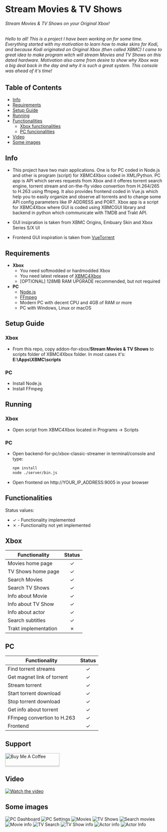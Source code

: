 # Stream Movies & TV Shows
###### Stream Movies & TV Shows on your Original Xbox!

###### Hello to all! This is a project I have been working on for some time. Everything started with my motivation to learn how to make skins for Kodi, and because Kodi originated on Original Xbox (then called XBMC) I came to great idea to make program witch will stream Movies and TV Shows on this dated hardware. Motivation also came from desire to show why Xbox was a big deal back in the day and why it is such a great system. This console was ahead of it's time!

## Table of Contents
- [Info](#info)
- [Requirements](#requirements)
- [Setup Guide](#setup-guide)
- [Running](#running)
- [Functionalities](#functionalities)
  * [Xbox functionalities](#xbox)
  * [PC funcionalities](#pc)
- [Video](#video)
- [Some images](#some-images)
## Info
 - This project have two main applications. One is for PC coded in Node.js and other is program (script) for XBMC4Xbox coded in XML/Python. PC app is API which    serves requests from Xbox and it offeres torrent search engine, torrent stream and on-the-fly video convertion from H.264/265 to H.263 using ffmpeg. It also provides frontend coded in Vue.js which help you to easily organize and observe all torrents and to change some API config parameters like IP ADDRESS and PORT. Xbox app is a script for XBMC4Xbox where GUI is coded using XBMCGUI library and backend in python which communicate with TMDB and Trakt API.
 
 - GUI insipration is taken from XBMC Origins, Embuary Skin and Xbox Series S/X UI
 - Frontend GUI inspiration is taken from [VueTorrent](https://github.com/WDaan/VueTorrent)
  
## Requirements
- **Xbox**
    + You need softmodded or hardmodded Xbox
    + You need latest release of [XBMC4Xbox](https://www.dropbox.com/sh/8mcip8xsfe1zjap/AABSR3_toPPiFn-7OqwQY_JIa)
    + [OPTIONAL] 128MB RAM UPGRADE recommended, but not required
- **PC**
    + [Node.js](https://nodejs.org/en/download/)
    + [FFmpeg](https://www.ffmpeg.org/)
    + Modern PC with decent CPU and 4GB of RAM or more
    + PC with Windows, Linux or macOS

## Setup Guide
### Xbox
 - From this repo, copy addon-for-xbox/**Stream Movies & TV Shows** to scripts folder of XBMC4Xbox folder. In most cases it's: **E:\Apps\XBMC\scripts**
### PC
 - Install Node.js
 - Install FFmpeg

## Running
### Xbox
 - Open script from XBMC4Xbox located in Programs -> Scripts
### PC
 - Open backend-for-pc/xbox-classic-streamer in terminal/console and type:
      ```bash
      npm install
      node ./server/bin.js
      ```
 - Open frontend on http://YOUR_IP_ADDRESS:9005 in your browser
## Functionalities
Status values:
- ✓ - Functionality implemented
- ✗ - Functionality not yet implemented

## Xbox
| Functionality                                     | Status |
|---------------------------------------------------|:------:|
| Movies home page                                  |   ✓    |
| TV Shows home page                                |   ✓    |
| Search Movies                                     |   ✓    |
| Search TV Shows                                   |   ✓    |
| Info about Movie                                  |   ✓    |
| Info about TV Show                                |   ✓    |
| Info about actor                                  |   ✓    |
| Search subtitles                                  |   ✓    |
| Trakt implementation                              |   ✗    |

## PC
| Functionality                                     | Status |
|---------------------------------------------------|:------:|
| Find torrent streams                              |   ✓    |
| Get magnet link of torrent                        |   ✓    |
| Stream torrent                                    |   ✓    |
| Start torrent download                            |   ✓    |
| Stop torrent download                             |   ✓    |
| Get info about torrent                            |   ✓    |
| FFmpeg convertion to H.263                        |   ✓    |
| Frontend                                          |   ✓    |

## Support
<a href="https://www.buymeacoffee.com/antonic901" target="_blank"><img src="https://www.buymeacoffee.com/assets/img/custom_images/orange_img.png" alt="Buy Me A Coffee" style="height: 41px !important;width: 174px !important;box-shadow: 0px 3px 2px 0px rgba(190, 190, 190, 0.5) !important;-webkit-box-shadow: 0px 3px 2px 0px rgba(190, 190, 190, 0.5) !important;" ></a>

## Video
[![Watch the video](https://i.postimg.cc/MHwKGTNw/Screenshot-from-2022-03-24-23-32-49.png)](https://www.youtube.com/watch?v=IKsCAWdUhbw)
## Some images
![PC Dashboard](https://i.postimg.cc/cHLxYg8Z/Screenshot-from-2022-02-11-18-01-27.png)
![PC Settings](https://i.postimg.cc/50Kxm4wz/Screenshot-from-2022-02-11-18-01-49.png)
![Movies](https://i.postimg.cc/jScq6RNM/screenshot000.png)
![TV Shows](https://i.postimg.cc/ZYLTzTs4/screenshot001.png)
![Search movies](https://i.ibb.co/TTp5JL0/screenshot005.png)
![Movie info](https://i.postimg.cc/tJDy35nY/screenshot006.png)
![TV Search](https://i.ibb.co/y0w6dLn/screenshot003.png)
![TV Show info](https://i.postimg.cc/BQY4tmGz/screenshot004.png)
![Actor info](https://i.postimg.cc/BvD0Ys1W/screenshot007.png)
![Actor Info](https://i.postimg.cc/3xzhFWNC/screenshot008.png)
